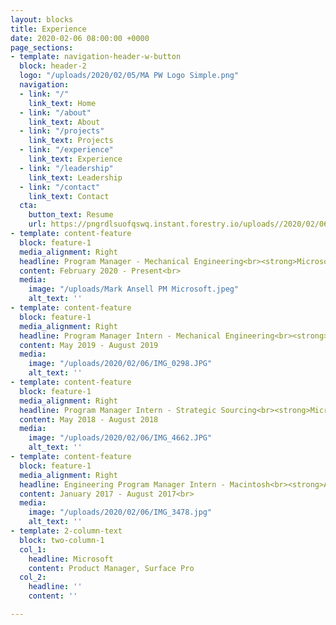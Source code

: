 ```yaml
---
layout: blocks
title: Experience
date: 2020-02-06 08:00:00 +0000
page_sections:
- template: navigation-header-w-button
  block: header-2
  logo: "/uploads/2020/02/05/MA PW Logo Simple.png"
  navigation:
  - link: "/"
    link_text: Home
  - link: "/about"
    link_text: About
  - link: "/projects"
    link_text: Projects
  - link: "/experience"
    link_text: Experience
  - link: "/leadership"
    link_text: Leadership
  - link: "/contact"
    link_text: Contact
  cta:
    button_text: Resume
    url: https://pngrdlsuofqswq.instant.forestry.io/uploads//2020/02/06/mark-ansell-resume-2019.pdf
- template: content-feature
  block: feature-1
  media_alignment: Right
  headline: Program Manager - Mechanical Engineering<br><strong>Microsoft Devices</strong>
  content: February 2020 - Present<br>
  media:
    image: "/uploads/Mark Ansell PM Microsoft.jpeg"
    alt_text: ''
- template: content-feature
  block: feature-1
  media_alignment: Right
  headline: Program Manager Intern - Mechanical Engineering<br><strong>Microsoft Devices</strong>
  content: May 2019 - August 2019
  media:
    image: "/uploads/2020/02/06/IMG_0298.JPG"
    alt_text: ''
- template: content-feature
  block: feature-1
  media_alignment: Right
  headline: Program Manager Intern - Strategic Sourcing<br><strong>Microsoft Devices</strong>
  content: May 2018 - August 2018
  media:
    image: "/uploads/2020/02/06/IMG_4662.JPG"
    alt_text: ''
- template: content-feature
  block: feature-1
  media_alignment: Right
  headline: Engineering Program Manager Intern - Macintosh<br><strong>Apple</strong>
  content: January 2017 - August 2017<br>
  media:
    image: "/uploads/2020/02/06/IMG_3478.jpg"
    alt_text: ''
- template: 2-column-text
  block: two-column-1
  col_1:
    headline: Microsoft
    content: Product Manager, Surface Pro
  col_2:
    headline: ''
    content: ''

---
```

